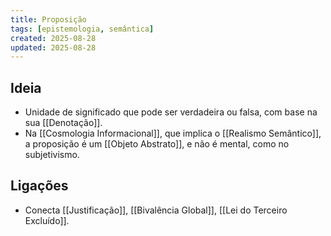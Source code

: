 ```yaml
---
title: Proposição
tags: [epistemologia, semântica]
created: 2025-08-28
updated: 2025-08-28
---
```


## Ideia
- Unidade de significado que pode ser verdadeira ou falsa, com base na sua [[Denotação]].
- Na [[Cosmologia Informacional]], que implica o [[Realismo Semântico]], a proposição é um [[Objeto Abstrato]], e não é mental, como no subjetivismo.

## Ligações
- Conecta [[Justificação]], [[Bivalência Global]], [[Lei do Terceiro Excluído]].

